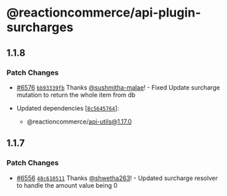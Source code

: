 # @reactioncommerce/api-plugin-surcharges

## 1.1.8

### Patch Changes

- [#6576](https://github.com/reactioncommerce/reaction/pull/6576) [`bb93339fb`](https://github.com/reactioncommerce/reaction/commit/bb93339fb4da5b1cb131a9e0bf50e502433d519d) Thanks [@sushmitha-malae](https://github.com/sushmitha-malae)! - Fixed Update surcharge mutation to return the whole item from db

- Updated dependencies [[`8c5645764`](https://github.com/reactioncommerce/reaction/commit/8c5645764a746ce4171747072eacfe87bf62abe3)]:
  - @reactioncommerce/api-utils@1.17.0

## 1.1.7

### Patch Changes

- [#6556](https://github.com/reactioncommerce/reaction/pull/6556) [`48c610511`](https://github.com/reactioncommerce/reaction/commit/48c610511f359ff144c99aac53751d00bc8d69a3) Thanks [@shwetha263](https://github.com/shwetha263)! - Updated surcharge resolver to handle the amount value being 0
